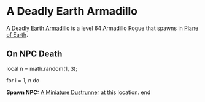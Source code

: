 # A Deadly Earth Armadillo



[A Deadly Earth Armadillo](/npc/218007) is a level 64 Armadillo Rogue that spawns in [Plane of Earth](/zone/218).



## On NPC Death

local n = math.random(1, 3);



for i = 1, n do


**Spawn NPC:**  [A Miniature Dustrunner](/npc/218383) at this location.
end

